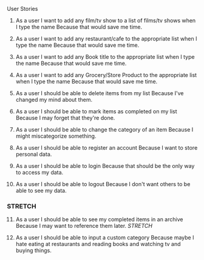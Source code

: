 User Stories

1. As a user
I want to add any film/tv show to a list of films/tv shows when I type the name
Because that would save me time.

2. As a user
I want to add any restaurant/cafe to the appropriate list when I type the name
Because that would save me time.

3. As a user
I want to add any Book title to the appropriate list when I type the name
Because that would save me time.

4. As a user
I want to add any Grocery/Store Product to the appropriate list when I type the name
Because that would save me time.

5. As a user
I should be able to delete items from my list 
Because I've changed my mind about them.

6. As a user 
I should be able to mark items as completed on my list
Because I may forget that they're done.

7. As a user
I should be able to change the category of an item
Because I might miscategorize something.

8. As a user
I should be able to register an account
Because I want to store personal data.

9. As a user
I should be able to login
Because that should be the only way to access my data.

10. As a user
I should be able to logout 
Because I don't want others to be able to see my data.


### STRETCH

11. As a user
I should be able to see my completed items in an archive
Because I may want to reference them later. *STRETCH*

12. As a user
I should be able to input a custom category
Because maybe I hate eating at restaurants and reading books and watching tv and buying things.
